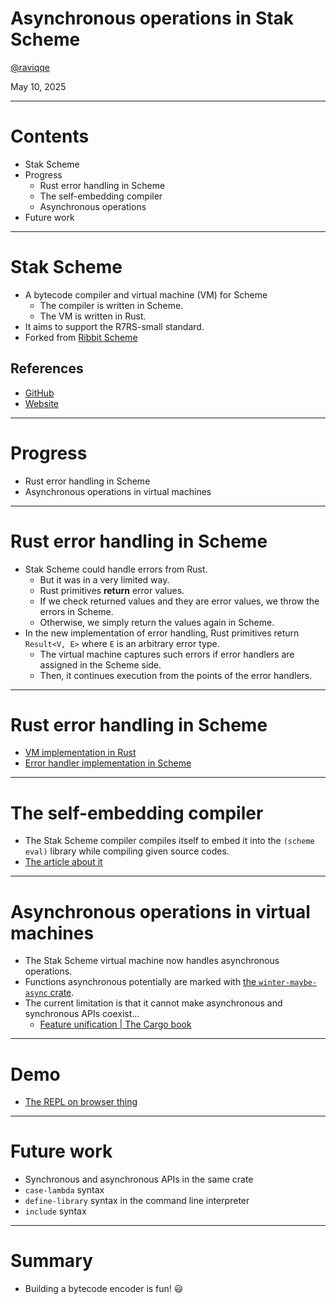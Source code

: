 # Asynchronous operations in Stak Scheme

[@raviqqe](https://github.com/raviqqe)

May 10, 2025

---

# Contents

- Stak Scheme
- Progress
  - Rust error handling in Scheme
  - The self-embedding compiler
  - Asynchronous operations
- Future work

---

# Stak Scheme

- A bytecode compiler and virtual machine (VM) for Scheme
  - The compiler is written in Scheme.
  - The VM is written in Rust.
- It aims to support the R7RS-small standard.
- Forked from [Ribbit Scheme](https://github.com/udem-dlteam/ribbit)

## References

- [GitHub](https://github.com/raviqqe/stak)
- [Website](https://raviqqe.com/stak)

---

# Progress

- Rust error handling in Scheme
- Asynchronous operations in virtual machines

---

# Rust error handling in Scheme

- Stak Scheme could handle errors from Rust.
  - But it was in a very limited way.
  - Rust primitives **return** error values.
  - If we check returned values and they are error values, we throw the errors in Scheme.
  - Otherwise, we simply return the values again in Scheme.
- In the new implementation of error handling, Rust primitives return `Result<V, E>` where `E` is an arbitrary error type.
  - The virtual machine captures such errors if error handlers are assigned in the Scheme side.
  - Then, it continues execution from the points of the error handlers.

---

# Rust error handling in Scheme

- [VM implementation in Rust](https://github.com/raviqqe/stak/blob/d53e20ae2bca0a334fcc4513e54133a71279be99/vm/src/vm.rs#L100)
- [Error handler implementation in Scheme](https://github.com/raviqqe/stak/blob/d53e20ae2bca0a334fcc4513e54133a71279be99/prelude.scm#L1779)

---

# The self-embedding compiler

- The Stak Scheme compiler compiles itself to embed it into the `(scheme eval)` library while compiling given source codes.
- [The article about it](https://raviqqe.com/doc/posts/stak/inception/)

---

# Asynchronous operations in virtual machines

- The Stak Scheme virtual machine now handles asynchronous operations.
- Functions asynchronous potentially are marked with [the `winter-maybe-async` crate](https://crates.io/crates/winter-maybe-async).
- The current limitation is that it cannot make asynchronous and synchronous APIs coexist...
  - [Feature unification | The Cargo book](https://doc.rust-lang.org/nightly/cargo/reference/features.html#feature-unification)

---

# Demo

- [The REPL on browser thing](https://raviqqe.com/stak/)

---

# Future work

- Synchronous and asynchronous APIs in the same crate
- `case-lambda` syntax
- `define-library` syntax in the command line interpreter
- `include` syntax

---

# Summary

- Building a bytecode encoder is fun! 😃
